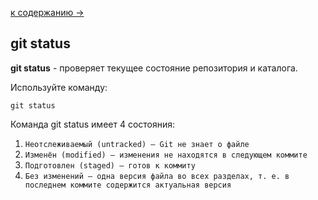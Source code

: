 [к содержанию ->](readme.md)

## git status

**git status** - проверяет текущее состояние репозитория и каталога. 

Используйте команду:
```
git status
```

Команда git status имеет 4 состояния:
1. `Неотслеживаемый (untracked) — Git не знает о файле`
2. `Изменён (modified) — изменения не находятся в следующем коммите`
3. `Подготовлен (staged) — готов к коммиту`
4. `Без изменений — одна версия файла во всех разделах, т. е. в последнем коммите содержится актуальная версия`